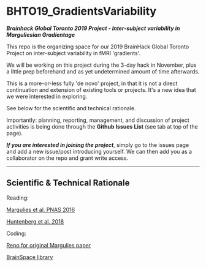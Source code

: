 # BHTO19_GradientsVariability

***Brainhack Global Toronto 2019 Project - Inter-subject variability in Marguliesian Gradientage***

This repo is the organizing space for our 2019 BrainHack Global Toronto Project on inter-subject variability in fMRI 'gradients'.

We will be working on this project during the 3-day hack in November, plus a little prep beforehand and as yet undetermined amount of time afterwards. 

This is a more-or-less fully 'de novo' project, in that it is not a direct continuation and extension of existing tools or projects. It's a new idea that we were interested in exploring. 

See below for the scientific and technical rationale. 

Importantly: planning, reporting, management, and discussion of project activities is being done through the **Github Issues List** (see tab at top of the page). 

***If you are interested in joining the project***, simply go to the issues page and add a new issue/post introducing yourself. We can then add you as a collaborator on the repo and grant write access. 


---

## Scientific & Technical Rationale


Reading:

[Margulies et al. PNAS 2016](https://www.ncbi.nlm.nih.gov/pubmed/27791099)

[Huntenberg et al. 2018](https://www.ncbi.nlm.nih.gov/pubmed/29203085)

Coding:

[Repo for original Margulies paper](https://github.com/NeuroanatomyAndConnectivity/gradient_analysis)

[BrainSpace library](https://github.com/MICA-MNI/BrainSpace)


